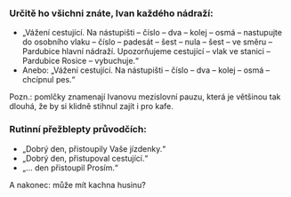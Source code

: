 ### Určitě ho všichni znáte, Ivan každého nádraží:


* „Vážení cestující. Na nástupišti – číslo – dva – kolej – osmá – nastupujte do osobního vlaku – číslo – padesát – šest – nula – šest – ve směru – Pardubice hlavní nádraží. Upozorňujeme cestující – vlak ve stanici – Pardubice Rosice – vybuchuje.“
* Anebo: „Vážení cestující. Na nástupišti – číslo – dva – kolej – osmá – chcípnul pes.“

Pozn.: pomlčky znamenají Ivanovu mezislovní pauzu, která je většinou tak dlouhá, že by si klidně stihnul zajít i pro kafe.

### Rutinní přežblepty průvodčích:

* „Dobrý den, přistoupily Vaše jízdenky.“
* „Dobrý den, přistupoval cestující.“
* „… den přistoupil Prosím.“

A nakonec: může mít kachna husinu?

